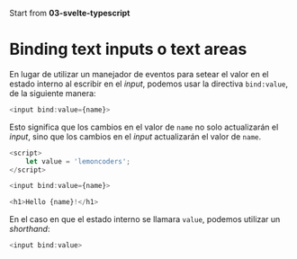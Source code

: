 Start from **03-svelte-typescript**

# Binding text inputs o text areas

En lugar de utilizar un manejador de eventos para setear el valor en el estado interno al escribir en el _input_, podemos usar la directiva `bind:value`, de la siguiente manera:

```ts
<input bind:value={name}>
```

Esto significa que los cambios en el valor de `name` no solo actualizarán el _input_, sino que los cambios en el _input_ actualizarán el valor de `name`.

```ts
<script>
	let value = 'lemoncoders';
</script>

<input bind:value={name}>

<h1>Hello {name}!</h1>
```

En el caso en que el estado interno se llamara `value`, podemos utilizar un _shorthand_:

```ts
<input bind:value>
```
